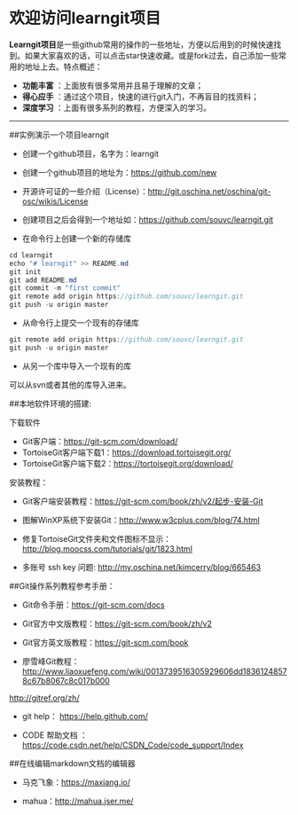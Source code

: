 # 欢迎访问learngit项目

**Learngit项目**是一些github常用的操作的一些地址，方便以后用到的时候快速找到。如果大家喜欢的话，可以点击star快速收藏。或是fork过去，自己添加一些常用的地址上去。特点概述：
 
- **功能丰富** ：上面放有很多常用并且易于理解的文章；
- **得心应手** ：通过这个项目，快速的进行git入门，不再盲目的找资料；
- **深度学习** ：上面有很多系列的教程，方便深入的学习。

-------------------


##实例演示一个项目learngit


* 创建一个github项目，名字为：learngit

* 创建一个github项目的地址为：https://github.com/new

* 开源许可证的一些介绍（License）：http://git.oschina.net/oschina/git-osc/wikis/License

* 创建项目之后会得到一个地址如：https://github.com/souvc/learngit.git


* 在命令行上创建一个新的存储库

``` java
cd learngit
echo "# learngit" >> README.md
git init
git add README.md
git commit -m "first commit"
git remote add origin https://github.com/souvc/learngit.git
git push -u origin master
``` 


* 从命令行上提交一个现有的存储库

``` java
git remote add origin https://github.com/souvc/learngit.git
git push -u origin master
``` 

* 从另一个库中导入一个现有的库

可以从svn或者其他的库导入进来。




##本地软件环境的搭建:

下载软件

*  Git客户端：https://git-scm.com/download/
*  TortoiseGit客户端下载1：https://download.tortoisegit.org/ 
*  TortoiseGit客户端下载2：https://tortoisegit.org/download/


安装教程：

* Git客户端安装教程：https://git-scm.com/book/zh/v2/起步-安装-Git

* 图解WinXP系统下安装Git：http://www.w3cplus.com/blog/74.html

* 修复TortoiseGit文件夹和文件图标不显示：http://blog.moocss.com/tutorials/git/1823.html

* 多账号 ssh key 问题: http://my.oschina.net/kimcerry/blog/665463


##Git操作系列教程参考手册：

* Git命令手册：https://git-scm.com/docs

* Git官方中文版教程：https://git-scm.com/book/zh/v2

* Git官方英文版教程：https://git-scm.com/book

* 廖雪峰Git教程：http://www.liaoxuefeng.com/wiki/0013739516305929606dd18361248578c67b8067c8c017b000

http://gitref.org/zh/

* git help： https://help.github.com/

* CODE 帮助文档 ： https://code.csdn.net/help/CSDN_Code/code_support/Index


##在线编辑markdown文档的编辑器

* 马克飞象：https://maxiang.io/

* mahua：http://mahua.jser.me/










